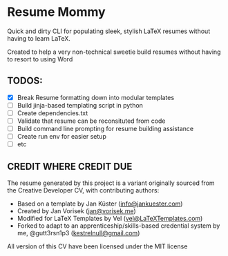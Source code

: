 # Resume Mommy

Quick and dirty CLI for populating sleek, stylish LaTeX resumes without having to learn LaTeX.

Created to help a very non-technical sweetie build resumes without having to resort to using Word

## TODOS:
- [x] Break Resume formatting down into modular templates
- [ ] Build jinja-based templating script in python
- [ ] Create dependencies.txt
- [ ] Validate that resume can be reconsituted from code
- [ ] Build command line prompting for resume building assistance
- [ ] Create run env for easier setup
- [ ] etc

## CREDIT WHERE CREDIT DUE

The resume generated by this project is a variant originally sourced from the Creative Developer CV, with contributing authors:
* Based on a template by Jan Küster (info@jankuester.com)
* Created by Jan Vorisek (jan@vorisek.me)
* Modified for LaTeX Templates by Vel (vel@LaTeXTemplates.com)
* Forked to adapt to an apprenticeship/skills-based credential system by me, @gutt3rsn1p3 (kestrelnull@gmail.com)

All version of this CV have been licensed under the MIT license
